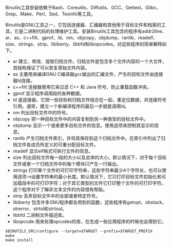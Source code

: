 Binutils工具安装依赖于Bash、Coreutils、Diffutils、GCC、Gettext、Glibc、Grep、Make、Perl、Sed、Texinfo等工具。
 
Binutils是GNU工具之一，它包括连接器、汇编器和其他用于目标文件和档案的工具，它是二进制代码的处理维护工具。安装Binutils工具包含的程序有addr2line、ar、as、c++filt、gprof、ld、nm、objcopy、objdump、ranlib、readelf、size、strings、strip、libiberty、libbfd和libopcodes。对这些程序的简单解释如下。

* ar  建立、修改、提取归档文件。归档文件是包含多个文件内容的一个大文件，其结构保证了可以恢复原始文件内容。
* as  主要用来编译GNU C编译器gcc输出的汇编文件，产生的目标文件由连接器ld连接。
* c++filt  连接器使用它来过滤 C++ 和 Java 符号，防止重载函数冲突。
* gprof  显示程序调用段的各种数据。
* ld  是连接器，它把一些目标和归档文件结合在一起，重定位数据，并连接符号引用。通常，建立一个新编译程序的最后一步就是调用ld。
* nm  列出目标文件中的符号。
* objcopy  把一种目标文件中的内容复制到另一种类型的目标文件中。
* objdump  显示一个或者更多目标文件的信息。使用选项来控制其显示的信息。
* ranlib  产生归档文件索引，并将其保存到这个归档文件中。在索引中列出了归档文件各成员所定义的可重分配目标文件。
* readelf  显示elf格式可执行文件的信息。
* size  列出目标文件每一段的大小以及总体的大小。默认情况下，对于每个目标文件或者一个归档文件中的每个模块只产生一行输出。
* strings  打印某个文件的可打印字符串，这些字符串最少4个字符长，也可以使用选项-n设置字符串的最小长度。默认情况下，它只打印目标文件初始化和可加载段中的可打印字符；对于其它类型的文件它打印整个文件的可打印字符。这个程序对于了解非文本文件的内容很有帮助。
* strip  丢弃目标文件中的全部或者特定符号。
* libiberty  包含许多GNU程序都会用到的函数，这些程序有getopt、obstack、strerror、strtol和strtoul。
* libbfd  二进制文件描述库。
* libopcode  用来处理opcodes的库，在生成一些应用程序的时候也会用到它。
  
  
```shell
$BINUTILS_SRC/configure --target=$TARGET --prefix=$TARGET_PREFIX
make
make install
```